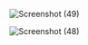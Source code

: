 ![Screenshot (49)](https://github.com/DINESH-2611/Sudoku-Solver/assets/159759453/12a2fa3f-407a-4ea3-b230-9d36b36829fe)

![Screenshot (48)](https://github.com/DINESH-2611/Sudoku-Solver/assets/159759453/018965ab-169a-4474-a25e-31bf1eaff9b5)
